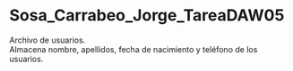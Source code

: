 # Sosa_Carrabeo_Jorge_TareaDAW05

Archivo de usuarios.</br>
Almacena nombre, apellidos, fecha de nacimiento y teléfono de los usuarios.
